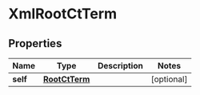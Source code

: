 
# XmlRootCtTerm

## Properties
| Name | Type | Description | Notes |
| ------------ | ------------- | ------------- | ------------- |
| **self** | [**RootCtTerm**](RootCtTerm.md) |  |  [optional] |



